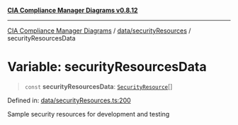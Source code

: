 [**CIA Compliance Manager Diagrams v0.8.12**](../../../README.md)

***

[CIA Compliance Manager Diagrams](../../../modules.md) / [data/securityResources](../README.md) / securityResourcesData

# Variable: securityResourcesData

> `const` **securityResourcesData**: [`SecurityResource`](../../../services/interfaces/SecurityResource.md)[]

Defined in: [data/securityResources.ts:200](https://github.com/Hack23/cia-compliance-manager/blob/e7811142a771ec75716a7ce3a0d60f18cb91cd06/src/data/securityResources.ts#L200)

Sample security resources for development and testing
